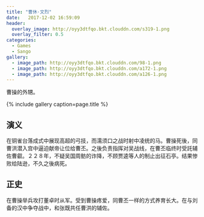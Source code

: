 ```yaml
---
title: "曹休·文烈"
date:   2017-12-02 16:59:09
header:
  overlay_image: http://oyy3dtfqo.bkt.clouddn.com/s319-1.png
  overlay_filter: 0.5
categories:
  - Games
  - Sango
gallery:
  - image_path: http://oyy3dtfqo.bkt.clouddn.com/98-1.png
  - image_path: http://oyy3dtfqo.bkt.clouddn.com/a172-1.png
  - image_path: http://oyy3dtfqo.bkt.clouddn.com/a126-1.png
---
```


曹操的外甥。

{% include gallery caption=page.title %}

## 演义

在铜雀台落成式中展现高超的弓技，而濡须口之战时射中凌统的马。曹操死後，同曹洪潜入宫中逼迫献帝让位给曹丕。之後负责指挥对吴战线，在曹丕临终时受託辅佐曹叡。２２８年，不疑吴国周鲂的诈降，不顾贾逵等人的制止出征石亭。结果惨败给陆逊，不久之後病死。

## 正史

在曹操举兵攻打董卓时从军。受到曹操疼爱，同曹丕一样的方式养育长大。在与刘备的汉中争夺战中，和张既共任曹洪的辅佐。